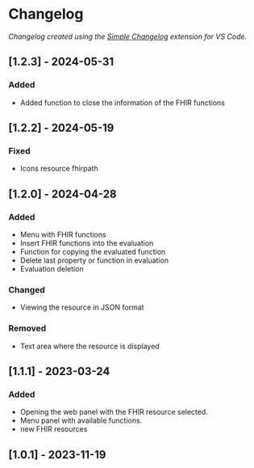 # Changelog

*Changelog created using the [Simple Changelog](https://marketplace.visualstudio.com/items?itemName=tobiaswaelde.vscode-simple-changelog) extension for VS Code.*

## [1.2.3] - 2024-05-31
### Added
- Added function to close the information of the FHIR functions


## [1.2.2] - 2024-05-19
### Fixed
- Icons resource fhirpath


## [1.2.0] - 2024-04-28
### Added
- Menu with FHIR functions
- Insert FHIR functions into the evaluation
- Function for copying the evaluated function
- Delete last property or function in evaluation
- Evaluation deletion

### Changed
- Viewing the resource in JSON format

### Removed
- Text area where the resource is displayed


## [1.1.1] - 2023-03-24
### Added
- Opening the web panel with the FHIR resource selected.
- Menu panel with available functions.
- new FHIR resources


## [1.0.1] - 2023-11-19